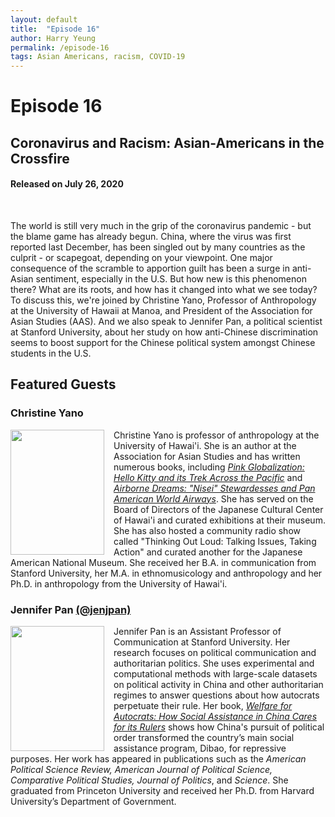 ```yaml
---
layout: default
title:  "Episode 16"
author: Harry Yeung
permalink: /episode-16
tags: Asian Americans, racism, COVID-19
---
```


# Episode 16
## Coronavirus and Racism: Asian-Americans in the Crossfire
#### Released on July 26, 2020

<div id="buzzsprout-player-4676324"></div>
<script src="https://www.buzzsprout.com/699187/4676324-coronavirus-and-racism-asian-americans-in-the-crossfire.js?container_id=buzzsprout-player-4676324&player=small" type="text/javascript" charset="utf-8"></script>
<br>

The world is still very much in the grip of the coronavirus pandemic - but the blame game has already begun. China, where the virus was first reported last December, has been singled out by many countries as the culprit - or scapegoat, depending on your viewpoint. One major consequence of the scramble to apportion guilt has been a surge in anti-Asian sentiment, especially in the U.S. But how new is this phenomenon there? What are its roots, and how has it changed into what we see today? To discuss this, we're joined by Christine Yano, Professor of Anthropology at the University of Hawaii at Manoa, and President of the Association for Asian Studies (AAS). And we also speak to Jennifer Pan, a political scientist at Stanford University, about her study on how anti-Chinese discrimination seems to boost support for the Chinese political system amongst Chinese students in the U.S.

## Featured Guests

### Christine Yano

<img src="https://user-images.githubusercontent.com/67763587/90304088-e3eac380-de68-11ea-90fd-2863a82b80d2.png"
  style="width:150px;height:200px;margin-right:15px;"
  align="left" />
  <p>Christine Yano is professor of anthropology at the University of Hawai'i. She is an author at the Association for Asian Studies and has written numerous books, including <a href="https://www.amazon.com/gp/product/0822353636/ref=as_li_tl?ie=UTF8&camp=1789&creative=9325&creativeASIN=0822353636&linkCode=as2&tag=asiamatterspo-20&linkId=c5ff204e3bc89aa77d283b286c3005af"><i>Pink Globalization: Hello Kitty and its Trek Across the Pacific</i></a> and <a href="https://www.amazon.com/gp/product/0822348500/ref=as_li_tl?ie=UTF8&camp=1789&creative=9325&creativeASIN=0822348500&linkCode=as2&tag=asiamatterspo-20&linkId=9cac50107668e3d663e7812f3d423d50"><i>Airborne Dreams: "Nisei" Stewardesses and Pan American World Airways</i></a>. She has served on the Board of Directors of the Japanese Cultural Center of Hawai'i and curated exhibitions at their museum. She has also hosted a community radio show called "Thinking Out Loud: Talking Issues, Taking Action" and curated another for the Japanese American National Museum. She received her B.A. in communication from Stanford University, her M.A. in ethnomusicology and anthropology and her Ph.D. in anthropology from the University of Hawai'i.</p>

### Jennifer Pan [(@jenjpan)](https://twitter.com/jenjpan?lang=en)

<img src="https://user-images.githubusercontent.com/67763587/90304821-5ca14e00-de70-11ea-89b1-1fcd3a66332a.png"
  style="width:150px;height:200px;margin-right:15px;"
  align="left" />
  <p>Jennifer Pan is an Assistant Professor of Communication at Stanford University. Her research focuses on political communication and authoritarian politics. She uses experimental and computational methods with large-scale datasets on political activity in China and other authoritarian regimes to answer questions about how autocrats perpetuate their rule. Her book, <a href="https://www.amazon.com/gp/product/0190087439/ref=as_li_tl?ie=UTF8&camp=1789&creative=9325&creativeASIN=0190087439&linkCode=as2&tag=asiamatterspo-20&linkId=6354ee3ed3b6ec89c2573a23bfaae7e6"><i>Welfare for Autocrats: How Social Assistance in China Cares for its Rulers</i></a> shows how China's pursuit of political order transformed the country’s main social assistance program, Dibao, for repressive purposes. Her work has appeared in publications such as the <i>American Political Science Review, American Journal of Political Science, Comparative Political Studies, Journal of Politics</i>, and <i>Science</i>. She graduated from Princeton University and received her Ph.D. from Harvard University’s Department of Government.</p>
